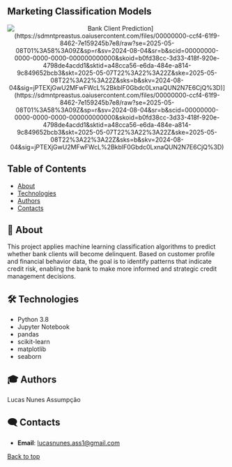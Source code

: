 ## Marketing Classification Models 


<p align="center">
  <img src="[https://th.bing.com/th/id/OIP.Pixq9eppCBGpifpmTPXgFwAAAA?cb=iwc1&rs=1&pid=ImgDetMain" alt="Bank Client Prediction](https://sdmntpreastus.oaiusercontent.com/files/00000000-ccf4-61f9-8462-7e159245b7e8/raw?se=2025-05-08T01%3A58%3A09Z&sp=r&sv=2024-08-04&sr=b&scid=00000000-0000-0000-0000-000000000000&skoid=b0fd38cc-3d33-418f-920e-4798de4acdd1&sktid=a48cca56-e6da-484e-a814-9c849652bcb3&skt=2025-05-07T22%3A22%3A22Z&ske=2025-05-08T22%3A22%3A22Z&sks=b&skv=2024-08-04&sig=jPTEXjGwU2MFwFWcL%2BkblF0Gbdc0LxnaQUN2N7E6CjQ%3D)](https://sdmntpreastus.oaiusercontent.com/files/00000000-ccf4-61f9-8462-7e159245b7e8/raw?se=2025-05-08T01%3A58%3A09Z&sp=r&sv=2024-08-04&sr=b&scid=00000000-0000-0000-0000-000000000000&skoid=b0fd38cc-3d33-418f-920e-4798de4acdd1&sktid=a48cca56-e6da-484e-a814-9c849652bcb3&skt=2025-05-07T22%3A22%3A22Z&ske=2025-05-08T22%3A22%3A22Z&sks=b&skv=2024-08-04&sig=jPTEXjGwU2MFwFWcL%2BkblF0Gbdc0LxnaQUN2N7E6CjQ%3D)" />
</p>

## Table of Contents
- [About](#-about)
- [Technologies](#%EF%B8%8F-contacts)
- [Authors](#-Authors)
- [Contacts](#%EF%B8%8F-contacts)

## 🚀 About
This project applies machine learning classification algorithms to predict whether bank clients will become delinquent. Based on customer profile and financial behavior data, the goal is to identify patterns that indicate credit risk, enabling the bank to make more informed and strategic credit management decisions.

## 🛠️ Technologies 
- Python 3.8
- Jupyter Notebook
- pandas
- scikit-learn
- matplotlib
- seaborn

## 🎓 Authors
Lucas Nunes Assumpção

## 🗨️ Contacts

- **Email**: lucasnunes.ass1@gmail.com

[Back to top](#top)

